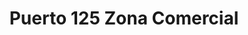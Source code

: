 ---
title: "Puerto 125 Zona Comercial"
url: /cali/puerto-125-zona-comercial/
shop: Einkaufszentrum
---